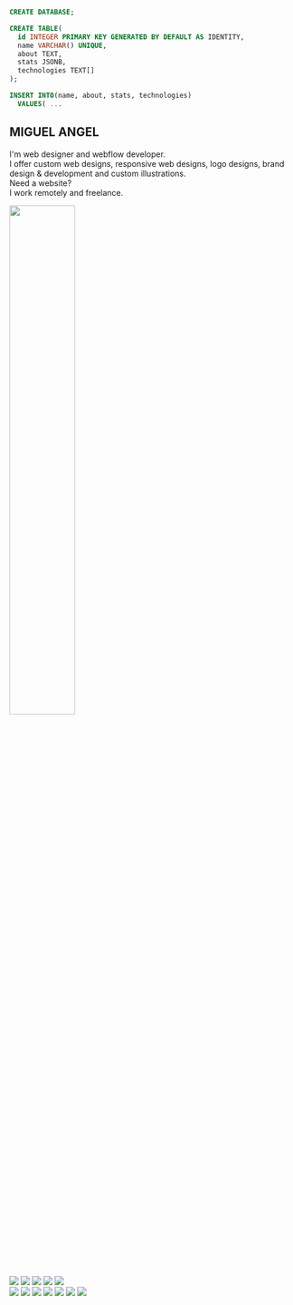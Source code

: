 ```sql
CREATE DATABASE;
```

```sql
CREATE TABLE(
  id INTEGER PRIMARY KEY GENERATED BY DEFAULT AS IDENTITY,
  name VARCHAR() UNIQUE,
  about TEXT,
  stats JSONB,
  technologies TEXT[]
);
```

```sql
INSERT INTO(name, about, stats, technologies)
  VALUES( ...
```

## MIGUEL ANGEL

I'm web designer and webflow developer. <br />
I offer custom web designs, responsive web designs, logo designs, brand design & development and custom illustrations. <br />
Need a website? <br />
I work remotely and freelance.

<div align="left">
  <img width="48%" src="https://github-readme-stats.vercel.app/api?username=miguelangelcipriano&show=reviews,discussions_started,discussions_answered,prs_merged,prs_merged_percentage&show_icons=true&theme=transparent&title_color=ff7b72&text_color=fff&icon_color=ff7b72&border_color=3B4048" />
</div>

<br />

<div align="left">
  <img src="https://img.shields.io/badge/-Javascript-000?style=for-the-badge&logo=javascript&color=151515&logoColor=000&labelColor=ff7b72">
  <img src="https://img.shields.io/badge/-Node.JS-000?style=for-the-badge&logo=node.js&color=151515&logoColor=000&labelColor=ff7b72">
  <img src="https://img.shields.io/badge/-Express.JS-000?style=for-the-badge&logo=express&color=151515&logoColor=000&labelColor=ff7b72">
  <img src="https://img.shields.io/badge/-Sequelize-000?style=for-the-badge&logo=sequelize&color=151515&logoColor=000&labelColor=ff7b72">
  <img src="https://img.shields.io/badge/-PostgreSQL-000?style=for-the-badge&logo=postgresql&color=151515&logoColor=000&labelColor=ff7b72">
</div>
<div align="left">
  <img src="https://img.shields.io/badge/-React.JS-000?style=for-the-badge&logo=react&color=151515&logoColor=000&labelColor=ff7b72">
  <img src="https://img.shields.io/badge/-Redux-000?style=for-the-badge&logo=redux&color=151515&logoColor=000&labelColor=ff7b72">
  <img src="https://img.shields.io/badge/-Figma-000?style=for-the-badge&logo=figma&color=151515&logoColor=000&labelColor=ff7b72">
  <img src="https://img.shields.io/badge/-Bootstrap-000?style=for-the-badge&logo=bootstrap&color=151515&logoColor=000&labelColor=ff7b72">
    <img src="https://img.shields.io/badge/-CSS-000?style=for-the-badge&logo=css3&color=151515&logoColor=000&labelColor=ff7b72">
  <img src="https://img.shields.io/badge/-HTML-000?style=for-the-badge&logo=html5&color=151515&logoColor=000&labelColor=ff7b72">
  <img src="https://img.shields.io/badge/-GIT-000?style=for-the-badge&logo=git&color=151515&logoColor=000&labelColor=ff7b72">  
</div>
